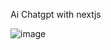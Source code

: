  Ai Chatgpt with nextjs 

![image](https://github.com/user-attachments/assets/d2d98bb1-a07b-4e53-a8e5-e9e660545e90)
